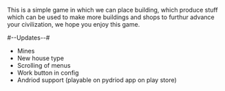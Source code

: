 This is a simple game in which we can place building, which produce stuff which can be used to make more buildings and shops to furthur advance your civilization, we hope you enjoy this game.

#--Updates--#
+ Mines
+ New house type
+ Scrolling of menus
+ Work button in config
+ Andriod support (playable on pydriod app on play store)
